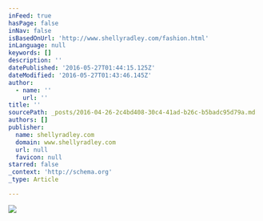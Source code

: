 ```yaml
---
inFeed: true
hasPage: false
inNav: false
isBasedOnUrl: 'http://www.shellyradley.com/fashion.html'
inLanguage: null
keywords: []
description: ''
datePublished: '2016-05-27T01:44:15.125Z'
dateModified: '2016-05-27T01:43:46.145Z'
author:
  - name: ''
    url: ''
title: ''
sourcePath: _posts/2016-04-26-2c4bd408-30c4-41ad-b26c-b5badc95d79a.md
authors: []
publisher:
  name: shellyradley.com
  domain: www.shellyradley.com
  url: null
  favicon: null
starred: false
_context: 'http://schema.org'
_type: Article

---
```

![](https://s3-us-west-2.amazonaws.com/the-grid-img/p/f1787afdc0c81cb8c571c8fb013f69654bf672d4.jpg)